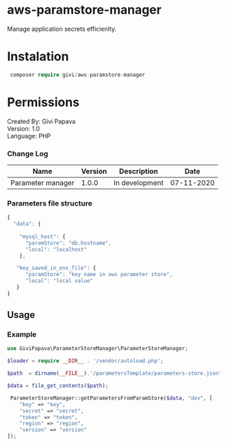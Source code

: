 # aws-paramstore-manager
Manage application secrets  efficienlty.


# Instalation
```php
 composer require givi/aws-paramstore-manager
```


# Permissions

Created By: Givi Papava   
Version: 1.0 <br>
Language: PHP <br>

### Change Log

| Name | Version | Description | Date |
| :---: | --- | --- | --- |
| Parameter manager| 1.0.0 | In development | 07-11-2020|

### Parameters file  structure
```javascript
{
  "data": {
  
    "mysql_host": {
      "paramStore": "db.hostname",
      "local": "localhost"
    },

   "key_saved_in_env_file": {
      "paramStore": "key name in aws parameter store",
      "local": "local value"
   }
}


```

## Usage
### Example
```php
use GiviPapava\ParameterStoreManager\ParameterStoreManager;

$loader = require __DIR__ . '/vendor/autoload.php';

$path  = dirname(__FILE__).'/parametersTemplate/parameters-store.json';

$data = file_get_contents($path);

 ParameterStoreManager::getParametersFromParamStore($data, "dev", [
    "key" => "key",
    "secret" => "secret",
    "token" => "token",
    "region" => "region",
    "version" => "version"
]);


``` 
